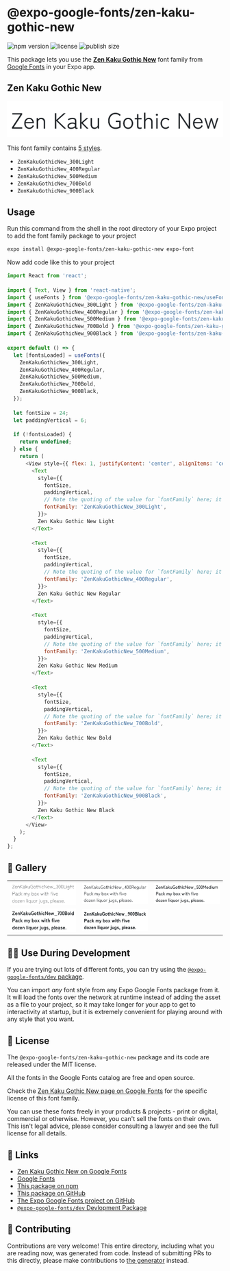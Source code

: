 # @expo-google-fonts/zen-kaku-gothic-new

![npm version](https://flat.badgen.net/npm/v/@expo-google-fonts/zen-kaku-gothic-new)
![license](https://flat.badgen.net/github/license/expo/google-fonts)
![publish size](https://flat.badgen.net/packagephobia/install/@expo-google-fonts/zen-kaku-gothic-new)

This package lets you use the [**Zen Kaku Gothic New**](https://fonts.google.com/specimen/Zen+Kaku+Gothic+New) font family from [Google Fonts](https://fonts.google.com/) in your Expo app.

## Zen Kaku Gothic New

![Zen Kaku Gothic New](./font-family.png)

This font family contains [5 styles](#-gallery).

- `ZenKakuGothicNew_300Light`
- `ZenKakuGothicNew_400Regular`
- `ZenKakuGothicNew_500Medium`
- `ZenKakuGothicNew_700Bold`
- `ZenKakuGothicNew_900Black`

## Usage

Run this command from the shell in the root directory of your Expo project to add the font family package to your project
```sh
expo install @expo-google-fonts/zen-kaku-gothic-new expo-font
```

Now add code like this to your project
```js
import React from 'react';

import { Text, View } from 'react-native';
import { useFonts } from '@expo-google-fonts/zen-kaku-gothic-new/useFonts';
import { ZenKakuGothicNew_300Light } from '@expo-google-fonts/zen-kaku-gothic-new/300Light';
import { ZenKakuGothicNew_400Regular } from '@expo-google-fonts/zen-kaku-gothic-new/400Regular';
import { ZenKakuGothicNew_500Medium } from '@expo-google-fonts/zen-kaku-gothic-new/500Medium';
import { ZenKakuGothicNew_700Bold } from '@expo-google-fonts/zen-kaku-gothic-new/700Bold';
import { ZenKakuGothicNew_900Black } from '@expo-google-fonts/zen-kaku-gothic-new/900Black';

export default () => {
  let [fontsLoaded] = useFonts({
    ZenKakuGothicNew_300Light,
    ZenKakuGothicNew_400Regular,
    ZenKakuGothicNew_500Medium,
    ZenKakuGothicNew_700Bold,
    ZenKakuGothicNew_900Black,
  });

  let fontSize = 24;
  let paddingVertical = 6;

  if (!fontsLoaded) {
    return undefined;
  } else {
    return (
      <View style={{ flex: 1, justifyContent: 'center', alignItems: 'center' }}>
        <Text
          style={{
            fontSize,
            paddingVertical,
            // Note the quoting of the value for `fontFamily` here; it expects a string!
            fontFamily: 'ZenKakuGothicNew_300Light',
          }}>
          Zen Kaku Gothic New Light
        </Text>

        <Text
          style={{
            fontSize,
            paddingVertical,
            // Note the quoting of the value for `fontFamily` here; it expects a string!
            fontFamily: 'ZenKakuGothicNew_400Regular',
          }}>
          Zen Kaku Gothic New Regular
        </Text>

        <Text
          style={{
            fontSize,
            paddingVertical,
            // Note the quoting of the value for `fontFamily` here; it expects a string!
            fontFamily: 'ZenKakuGothicNew_500Medium',
          }}>
          Zen Kaku Gothic New Medium
        </Text>

        <Text
          style={{
            fontSize,
            paddingVertical,
            // Note the quoting of the value for `fontFamily` here; it expects a string!
            fontFamily: 'ZenKakuGothicNew_700Bold',
          }}>
          Zen Kaku Gothic New Bold
        </Text>

        <Text
          style={{
            fontSize,
            paddingVertical,
            // Note the quoting of the value for `fontFamily` here; it expects a string!
            fontFamily: 'ZenKakuGothicNew_900Black',
          }}>
          Zen Kaku Gothic New Black
        </Text>
      </View>
    );
  }
};

```

## 🔡 Gallery


||||
|-|-|-|
|![ZenKakuGothicNew_300Light](.//300Light/ZenKakuGothicNew_300Light.ttf.png)|![ZenKakuGothicNew_400Regular](.//400Regular/ZenKakuGothicNew_400Regular.ttf.png)|![ZenKakuGothicNew_500Medium](.//500Medium/ZenKakuGothicNew_500Medium.ttf.png)||
|![ZenKakuGothicNew_700Bold](.//700Bold/ZenKakuGothicNew_700Bold.ttf.png)|![ZenKakuGothicNew_900Black](.//900Black/ZenKakuGothicNew_900Black.ttf.png)|||


## 👩‍💻 Use During Development

If you are trying out lots of different fonts, you can try using the [`@expo-google-fonts/dev` package](https://github.com/expo/google-fonts/tree/master/font-packages/dev#readme).

You can import *any* font style from any Expo Google Fonts package from it. It will load the fonts
over the network at runtime instead of adding the asset as a file to your project, so it may take longer
for your app to get to interactivity at startup, but it is extremely convenient
for playing around with any style that you want.

## 📖 License

The `@expo-google-fonts/zen-kaku-gothic-new` package and its code are released under the MIT license.

All the fonts in the Google Fonts catalog are free and open source.

Check the [Zen Kaku Gothic New page on Google Fonts](https://fonts.google.com/specimen/Zen+Kaku+Gothic+New) for the specific license of this font family.

You can use these fonts freely in your products & projects - print or digital, commercial or otherwise. However, you can't sell the fonts on their own. This isn't legal advice, please consider consulting a lawyer and see the full license for all details.

## 🔗 Links

- [Zen Kaku Gothic New on Google Fonts](https://fonts.google.com/specimen/Zen+Kaku+Gothic+New)
- [Google Fonts](https://fonts.google.com/)
- [This package on npm](https://www.npmjs.com/package/@expo-google-fonts/zen-kaku-gothic-new)
- [This package on GitHub](https://github.com/expo/google-fonts/tree/master/font-packages/zen-kaku-gothic-new)
- [The Expo Google Fonts project on GitHub](https://github.com/expo/google-fonts)
- [`@expo-google-fonts/dev` Devlopment Package](https://github.com/expo/google-fonts/tree/master/font-packages/dev)

## 🤝 Contributing

Contributions are very welcome! This entire directory, including what you are reading now, was generated from code. Instead of submitting PRs to this directly, please make contributions to [the generator](https://github.com/expo/google-fonts/tree/master/packages/generator) instead.
